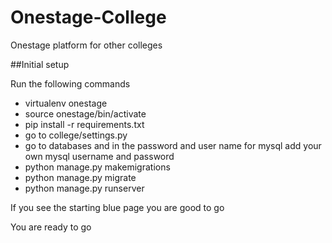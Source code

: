 # Onestage-College
Onestage platform for other colleges


##Initial setup

Run the following commands

* virtualenv onestage
* source onestage/bin/activate
* pip install -r requirements.txt
* go to college/settings.py
* go to databases and in the password and user name for mysql add your own mysql username and password
* python manage.py makemigrations
* python manage.py migrate
* python manage.py runserver

If you see the starting blue page you are good to go

You are ready to go
